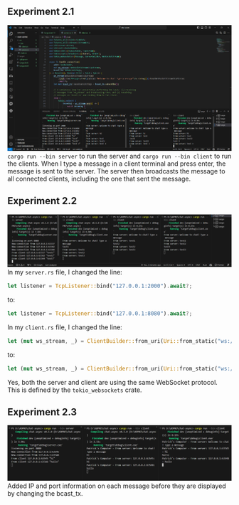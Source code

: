 ## Experiment 2.1
![alt text](image.png)
`cargo run --bin server` to run the server and `cargo run --bin client` to run the clients. When I type a message in a client terminal and press enter, the message is sent to the server. The server then broadcasts the message to all connected clients, including the one that sent the message.

## Experiment 2.2
![alt text](image-1.png)
In my `server.rs` file, I changed the line:
```rust
let listener = TcpListener::bind("127.0.0.1:2000").await?;
```
to:
```rust
let listener = TcpListener::bind("127.0.0.1:8080").await?;
```

In my `client.rs` file, I changed the line:
```rust
let (mut ws_stream, _) = ClientBuilder::from_uri(Uri::from_static("ws://127.0.0.1:2000"))
```
to:
```rust
let (mut ws_stream, _) = ClientBuilder::from_uri(Uri::from_static("ws://127.0.0.1:8080"))
```

Yes, both the server and client are using the same WebSocket protocol. This is defined by the `tokio_websockets` crate.

## Experiment 2.3
![alt text](image-2.png)
Added IP and port information on each message before they are displayed by changing the bcast_tx.